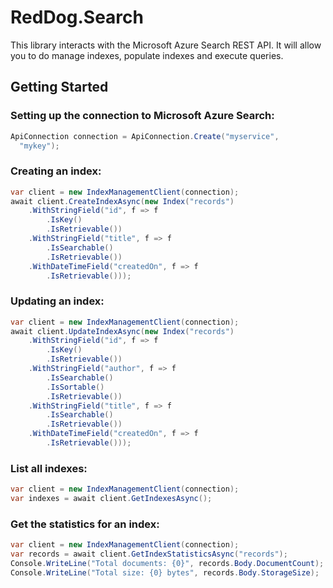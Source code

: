 RedDog.Search
=============

This library interacts with the Microsoft Azure Search REST API. It will allow you to do manage indexes, populate indexes and execute queries.


## Getting Started

### Setting up the connection to Microsoft Azure Search:

```C#
ApiConnection connection = ApiConnection.Create("myservice",
  "mykey");
```

### Creating an index:

```C#
var client = new IndexManagementClient(connection);
await client.CreateIndexAsync(new Index("records")
    .WithStringField("id", f => f
        .IsKey()
        .IsRetrievable())
    .WithStringField("title", f => f
        .IsSearchable()
        .IsRetrievable())
    .WithDateTimeField("createdOn", f => f
        .IsRetrievable()));
```

### Updating an index:

```C#
var client = new IndexManagementClient(connection);
await client.UpdateIndexAsync(new Index("records")
    .WithStringField("id", f => f
        .IsKey()
        .IsRetrievable())
    .WithStringField("author", f => f
        .IsSearchable()
        .IsSortable()
        .IsRetrievable())
    .WithStringField("title", f => f
        .IsSearchable()
        .IsRetrievable())
    .WithDateTimeField("createdOn", f => f
        .IsRetrievable()));
```

### List all indexes:

```C#
var client = new IndexManagementClient(connection);
var indexes = await client.GetIndexesAsync();
```

### Get the statistics for an index:

```C#
var client = new IndexManagementClient(connection);
var records = await client.GetIndexStatisticsAsync("records");
Console.WriteLine("Total documents: {0}", records.Body.DocumentCount);
Console.WriteLine("Total size: {0} bytes", records.Body.StorageSize);
```
